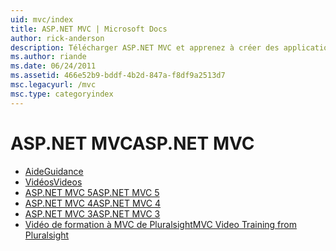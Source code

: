 ```yaml
---
uid: mvc/index
title: ASP.NET MVC | Microsoft Docs
author: rick-anderson
description: Télécharger ASP.NET MVC et apprenez à créer des applications web à l’aide du modèle de contrôleur de vue de modèle.
ms.author: riande
ms.date: 06/24/2011
ms.assetid: 466e52b9-bddf-4b2d-847a-f8df9a2513d7
msc.legacyurl: /mvc
msc.type: categoryindex
---
```

<a name="aspnet-mvc"></a><span data-ttu-id="4de8d-103">ASP.NET MVC</span><span class="sxs-lookup"><span data-stu-id="4de8d-103">ASP.NET MVC</span></span>
====================
- [<span data-ttu-id="4de8d-104">Aide</span><span class="sxs-lookup"><span data-stu-id="4de8d-104">Guidance</span></span>](overview/index.md)
- [<span data-ttu-id="4de8d-105">Vidéos</span><span class="sxs-lookup"><span data-stu-id="4de8d-105">Videos</span></span>](videos/index.md)
- [<span data-ttu-id="4de8d-106">ASP.NET MVC 5</span><span class="sxs-lookup"><span data-stu-id="4de8d-106">ASP.NET MVC 5</span></span>](mvc5.md)
- [<span data-ttu-id="4de8d-107">ASP.NET MVC 4</span><span class="sxs-lookup"><span data-stu-id="4de8d-107">ASP.NET MVC 4</span></span>](mvc4.md)
- [<span data-ttu-id="4de8d-108">ASP.NET MVC 3</span><span class="sxs-lookup"><span data-stu-id="4de8d-108">ASP.NET MVC 3</span></span>](mvc3.md)
- [<span data-ttu-id="4de8d-109">Vidéo de formation à MVC de Pluralsight</span><span class="sxs-lookup"><span data-stu-id="4de8d-109">MVC Video Training from Pluralsight</span></span>](pluralsight.md)
